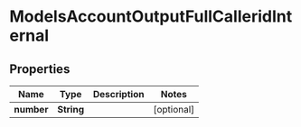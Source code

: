 

# ModelsAccountOutputFullCalleridInternal

## Properties

Name | Type | Description | Notes
------------ | ------------- | ------------- | -------------
**number** | **String** |  |  [optional]




